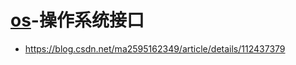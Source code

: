 # [os](https://pkg.go.dev/os)-操作系统接口

- https://blog.csdn.net/ma2595162349/article/details/112437379

